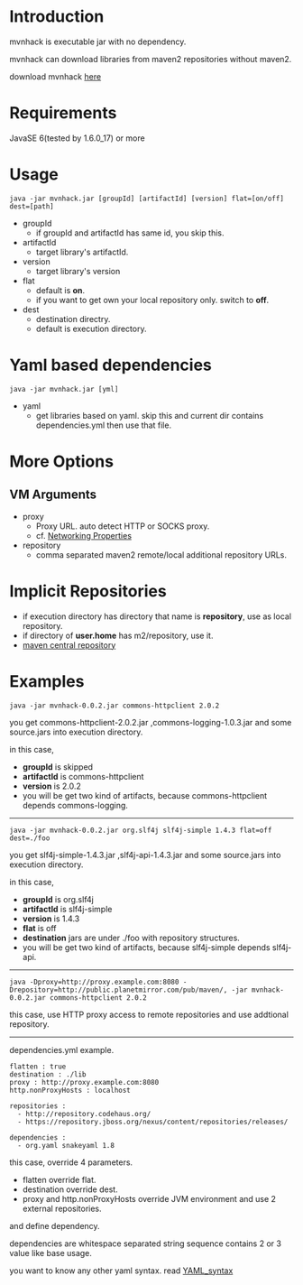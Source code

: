 # Introduction #

mvnhack is executable jar with no dependency.


mvnhack can download libraries from maven2 repositories without maven2.


download mvnhack [here](http://werkzeugkasten.googlecode.com/files/mvnhack-0.0.3.jar)

# Requirements #
JavaSE 6(tested by 1.6.0\_17) or more

# Usage #
```
java -jar mvnhack.jar [groupId] [artifactId] [version] flat=[on/off] dest=[path]
```

  * groupId
    * if groupId and artifactId has same id, you skip this.
  * artifactId
    * target library's artifactId.
  * version
    * target library's version
  * flat
    * default is **on**.
    * if you want to get own your local repository only. switch to **off**.
  * dest
    * destination directry.
    * default is execution directory.

# Yaml based dependencies #
```
java -jar mvnhack.jar [yml]
```
  * yaml
    * get libraries based on yaml. skip this and current dir contains dependencies.yml then use that file.

# More Options #
## VM Arguments ##
  * proxy
    * Proxy URL. auto detect HTTP or SOCKS proxy.
    * cf. [Networking Properties](http://java.sun.com/j2se/1.5.0/docs/guide/net/properties.html)
  * repository
    * comma separated maven2 remote/local additional repository URLs.

# Implicit Repositories #
  * if execution directory has directory that name is **repository**, use as local repository.
  * if directory of **user.home** has m2/repository, use it.
  * [maven central repository](http://repo1.maven.org/maven2/)

# Examples #
```
java -jar mvnhack-0.0.2.jar commons-httpclient 2.0.2
```
you get commons-httpclient-2.0.2.jar ,commons-logging-1.0.3.jar and some source.jars into execution directory.


in this case,
  * **groupId** is skipped
  * **artifactId** is commons-httpclient
  * **version** is 2.0.2
  * you will be get two kind of artifacts, because commons-httpclient depends commons-logging.



---



```
java -jar mvnhack-0.0.2.jar org.slf4j slf4j-simple 1.4.3 flat=off dest=./foo
```
you get slf4j-simple-1.4.3.jar ,slf4j-api-1.4.3.jar and some source.jars into execution directory.


in this case,
  * **groupId** is org.slf4j
  * **artifactId** is slf4j-simple
  * **version** is 1.4.3
  * **flat** is off
  * **destination** jars are under ./foo with repository structures.
  * you will be get two kind of artifacts, because slf4j-simple depends slf4j-api.



---



```
java -Dproxy=http://proxy.example.com:8080 -Drepository=http://public.planetmirror.com/pub/maven/, -jar mvnhack-0.0.2.jar commons-httpclient 2.0.2
```
this case, use HTTP proxy access to remote repositories and use addtional repository.


---

dependencies.yml example.

```
flatten : true
destination : ./lib
proxy : http://proxy.example.com:8080
http.nonProxyHosts : localhost

repositories :
  - http://repository.codehaus.org/
  - https://repository.jboss.org/nexus/content/repositories/releases/

dependencies :
  - org.yaml snakeyaml 1.8
```
this case, override 4 parameters.
  * flatten override flat.
  * destination override dest.
  * proxy and http.nonProxyHosts override JVM environment
and use 2 external repositories.

and define dependency.

dependencies are whitespace separated string sequence contains 2 or 3 value like base usage.

you want to know any other yaml syntax. read [YAML\_syntax](http://code.google.com/p/snakeyaml/wiki/Documentation#YAML_syntax)